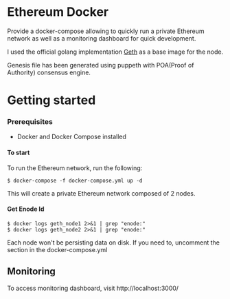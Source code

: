 # Ethereum Docker

Provide a docker-compose allowing to quickly run a private Ethereum network as well as a monitoring dashboard for quick development.

I used the official golang implementation [Geth](https://hub.docker.com/r/ethereum/client-go/) as a base image for the node.

Genesis file has been generated using puppeth with POA(Proof of Authority) consensus engine.

# Getting started

### Prerequisites

- Docker and Docker Compose installed

#### To start

To run the Ethereum network, run the following:

```
$ docker-compose -f docker-compose.yml up -d
```

This will create a private Ethereum network composed of 2 nodes.

#### Get Enode Id
```
$ docker logs geth_node1 2>&1 | grep "enode:"
$ docker logs geth_node2 2>&1 | grep "enode:"
```

Each node won't be persisting data on disk. If you need to, uncomment the section in the docker-compose.yml


## Monitoring

To access monitoring dashboard, visit http://localhost:3000/
